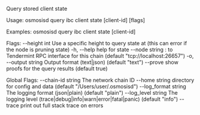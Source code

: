 Query stored client state

Usage:
  osmosisd query ibc client state [client-id] [flags]

Examples:
osmosisd query ibc client state [client-id]

Flags:
      --height int      Use a specific height to query state at (this can error if the node is pruning state)
  -h, --help            help for state
      --node string     <host>:<port> to Tendermint RPC interface for this chain (default "tcp://localhost:26657")
  -o, --output string   Output format (text|json) (default "text")
      --prove           show proofs for the query results (default true)

Global Flags:
      --chain-id string     The network chain ID
      --home string         directory for config and data (default "/Users/user/.osmosisd")
      --log_format string   The logging format (json|plain) (default "plain")
      --log_level string    The logging level (trace|debug|info|warn|error|fatal|panic) (default "info")
      --trace               print out full stack trace on errors
